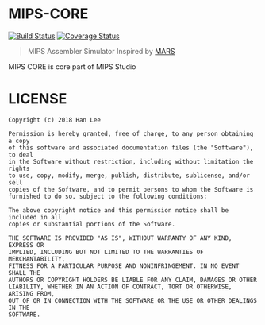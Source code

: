 # MIPS-CORE
[![Build Status](https://travis-ci.org/sn0wle0pard/mips-core.svg?branch=master)](https://travis-ci.org/sn0wle0pard/mips-core) [![Coverage Status](https://coveralls.io/repos/github/sn0wle0pard/mips-core/badge.svg?branch=master)](https://coveralls.io/github/sn0wle0pard/mips-core?branch=master)
> MIPS Assembler Simulator Inspired by [MARS](http://courses.missouristate.edu/KenVollmar/mars/)

MIPS CORE is core part of MIPS Studio

# LICENSE
```
Copyright (c) 2018 Han Lee

Permission is hereby granted, free of charge, to any person obtaining a copy
of this software and associated documentation files (the "Software"), to deal
in the Software without restriction, including without limitation the rights
to use, copy, modify, merge, publish, distribute, sublicense, and/or sell
copies of the Software, and to permit persons to whom the Software is
furnished to do so, subject to the following conditions:

The above copyright notice and this permission notice shall be included in all
copies or substantial portions of the Software.

THE SOFTWARE IS PROVIDED "AS IS", WITHOUT WARRANTY OF ANY KIND, EXPRESS OR
IMPLIED, INCLUDING BUT NOT LIMITED TO THE WARRANTIES OF MERCHANTABILITY,
FITNESS FOR A PARTICULAR PURPOSE AND NONINFRINGEMENT. IN NO EVENT SHALL THE
AUTHORS OR COPYRIGHT HOLDERS BE LIABLE FOR ANY CLAIM, DAMAGES OR OTHER
LIABILITY, WHETHER IN AN ACTION OF CONTRACT, TORT OR OTHERWISE, ARISING FROM,
OUT OF OR IN CONNECTION WITH THE SOFTWARE OR THE USE OR OTHER DEALINGS IN THE
SOFTWARE.
```